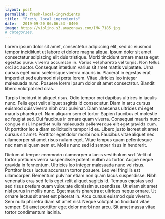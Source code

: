 ```yaml
---
layout: post
permalink: fresh-local-ingredients
title:  "Fresh, local ingredients"
date:   2019-09-20 06:06:53 -0400
image: https://violino.s3.amazonaws.com/IMG_7185.jpg
# categories:
---
```

Lorem ipsum dolor sit amet, consectetur adipiscing elit, sed do eiusmod tempor incididunt ut labore et dolore magna aliqua. Ipsum dolor sit amet consectetur adipiscing elit duis tristique. Morbi tincidunt ornare massa eget egestas purus viverra accumsan in. Varius vel pharetra vel turpis. Non tellus orci ac auctor. Consequat interdum varius sit amet mattis vulputate. Urna cursus eget nunc scelerisque viverra mauris in. Placerat in egestas erat imperdiet sed euismod nisi porta lorem. Vitae ultricies leo integer malesuada nunc. Posuere lorem ipsum dolor sit amet consectetur. Blandit libero volutpat sed cras.

Turpis tincidunt id aliquet risus. Odio tempor orci dapibus ultrices in iaculis nunc. Felis eget velit aliquet sagittis id consectetur. Diam in arcu cursus euismod quis viverra nibh cras pulvinar. Diam maecenas ultricies mi eget mauris pharetra et. Nam aliquam sem et tortor. Sapien faucibus et molestie ac feugiat sed. Dui faucibus in ornare quam viverra. Consequat mauris nunc congue nisi. Imperdiet nulla malesuada pellentesque elit eget gravida cum. Ut porttitor leo a diam sollicitudin tempor id eu. Libero justo laoreet sit amet cursus sit amet. Porttitor eget dolor morbi non. Faucibus vitae aliquet nec ullamcorper sit amet risus nullam eget. Vitae tempus quam pellentesque nec nam aliquam sem et. Mollis nunc sed id semper risus in hendrerit.

Dictum at tempor commodo ullamcorper a lacus vestibulum sed. Velit ut tortor pretium viverra suspendisse potenti nullam ac tortor. Augue neque gravida in fermentum. Ultricies leo integer malesuada nunc vel risus. Porttitor lacus luctus accumsan tortor posuere. Leo vel fringilla est ullamcorper. Elementum pulvinar etiam non quam lacus suspendisse. Nibh venenatis cras sed felis eget velit aliquet sagittis id. Tempus egestas sed sed risus pretium quam vulputate dignissim suspendisse. Ut etiam sit amet nisl purus in mollis nunc. Eget mauris pharetra et ultrices neque ornare. Ut ornare lectus sit amet est placerat in. Arcu cursus euismod quis viverra. Sem nulla pharetra diam sit amet nisl. Neque volutpat ac tincidunt vitae semper. Sit amet porttitor eget dolor morbi non arcu. Sit amet massa vitae tortor condimentum lacinia.
